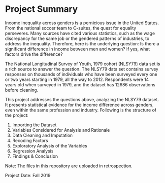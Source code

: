 # Project Summary

Income inequality across genders is a pernicious issue in the United States. From the national soccer team to C-suites, the quest for equality perseveres. Many sources have cited various statistics, such as the wage discrepancy for the same job or the gendered patterns of industries, to address the inequality. Therefore, here is the underlying question: Is there a significant difference in income between men and women? If yes, what factors drive the difference?

The National Longitudinal Survey of Youth, 1979 cohort (NLSY79) data set is a rich source to answer the question. The NLSY79 data set contains survey responses on thousands of individuals who have been surveyed every one or two years starting in 1979, all the way to 2012. Respondents were 14 years old when surveyed in 1979, and the dataset has 12686 observations before cleaning.

This project addresses the questions above, analyzing the NLSY79 dataset. It presents statistical evidence for the income difference across genders, even within the same profession and industry. Following is the structure of the project:

  1. Importing the Dataset
  2. Variables Considered for Analysis and Rationale
  3. Data Cleaning and Imputation
  4. Recoding Factors
  5. Exploratory Analysis of the Variables
  6. Regression Analysis
  7. Findings & Conclusion

Note: The files in this repository are uploaded in retrospection.

Project Date: Fall 2019
